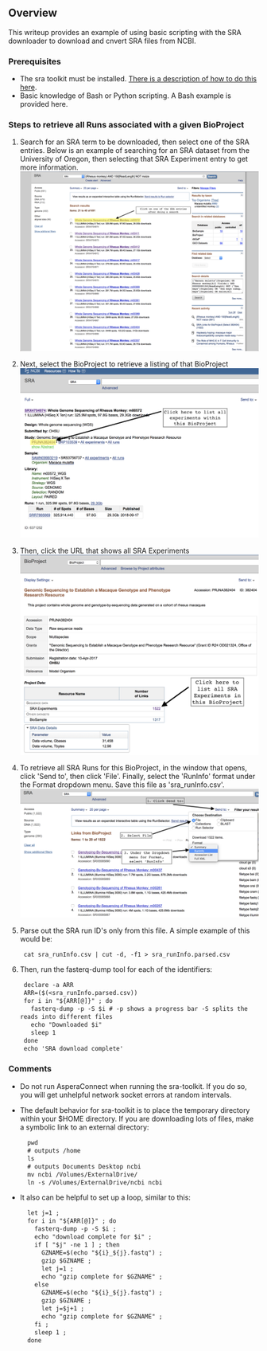 ## Overview
This writeup provides an example of using basic scripting with the SRA downloader to download and cnvert SRA files from NCBI.

### Prerequisites
* The sra toolkit must be installed.  [There is a description of how to do this here](https://github.com/disulfidebond/sra_toolkit_installAndExamples/blob/version1/sra_downloader.md).
* Basic knowledge of Bash or Python scripting.  A Bash example is provided here.

### Steps to retrieve all Runs associated with a given BioProject
1) Search for an SRA term to be downloaded, then select one of the SRA entries. Below is an example of searching for an SRA dataset from the University of Oregon, then selecting that SRA Experiment entry to get more information.
![](https://github.com/disulfidebond/sra_toolkit_installAndExamples/blob/version1/images/sra_img1.png)

2) Next, select the BioProject to retrieve a listing of that BioProject
![](https://github.com/disulfidebond/sra_toolkit_installAndExamples/blob/version1/images/sra_img2.png)

3) Then, click the URL that shows all SRA Experiments
![](https://github.com/disulfidebond/sra_toolkit_installAndExamples/blob/version1/images/sra_img3.png)

4) To retrieve all SRA Runs for this BioProject, in the window that opens, click 'Send to', then click 'File'. Finally, select the 'RunInfo' format under the Format dropdown menu.  Save this file as 'sra_runInfo.csv'.
![](https://github.com/disulfidebond/sra_toolkit_installAndExamples/blob/version1/images/sra_img4.png)

5) Parse out the SRA run ID's only from this file.  A simple example of this would be:

        cat sra_runInfo.csv | cut -d, -f1 > sra_runInfo.parsed.csv
        
6) Then, run the fasterq-dump tool for each of the identifiers:

        declare -a ARR
        ARR=($(<sra_runInfo.parsed.csv))
        for i in "${ARR[@]}" ; do
          fasterq-dump -p -S $i # -p shows a progress bar -S splits the reads into different files
          echo "Downloaded $i"
          sleep 1
        done
        echo 'SRA download complete'

### Comments
* Do not run AsperaConnect when running the sra-toolkit.  If you do so, you will get unhelpful network socket errors at random intervals.

* The default behavior for sra-toolkit is to place the temporary directory within your $HOME directory.  If you are downloading lots of files, make a symbolic link to an external directory:

        pwd
        # outputs /home
        ls
        # outputs Documents Desktop ncbi
        mv ncbi /Volumes/ExternalDrive/
        ln -s /Volumes/ExternalDrive/ncbi ncbi
        
* It also can be helpful to set up a loop, similar to this:

        let j=1 ; 
        for i in "${ARR[@]}" ; do 
          fasterq-dump -p -S $i ; 
          echo "download complete for $i" ; 
          if [ "$j" -ne 1 ] ; then 
            GZNAME=$(echo "${i}_${j}.fastq") ; 
            gzip $GZNAME ; 
            let j=1 ; 
            echo "gzip complete for $GZNAME" ; 
          else 
            GZNAME=$(echo "${i}_${j}.fastq") ;  
            gzip $GZNAME ; 
            let j=$j+1 ; 
            echo "gzip complete for $GZNAME" ; 
          fi ; 
          sleep 1 ; 
        done
